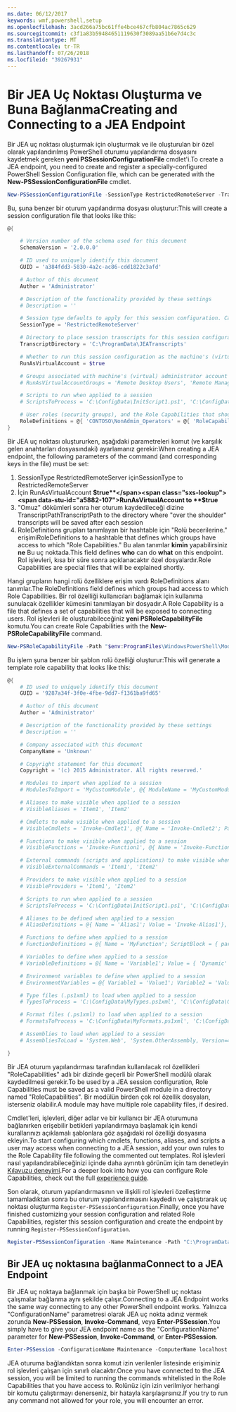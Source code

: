 ```yaml
---
ms.date: 06/12/2017
keywords: wmf,powershell,setup
ms.openlocfilehash: 3acd266a75bc61ffe4bce467cfb804ac7865c629
ms.sourcegitcommit: c3f1a83b59484651119630f3089aa51b6e7d4c3c
ms.translationtype: MT
ms.contentlocale: tr-TR
ms.lasthandoff: 07/26/2018
ms.locfileid: "39267931"
---
```

# <a name="creating-and-connecting-to-a-jea-endpoint"></a><span data-ttu-id="a5882-102">Bir JEA Uç Noktası Oluşturma ve Buna Bağlanma</span><span class="sxs-lookup"><span data-stu-id="a5882-102">Creating and Connecting to a JEA Endpoint</span></span>

<span data-ttu-id="a5882-103">Bir JEA uç noktası oluşturmak için oluşturmak ve ile oluşturulan bir özel olarak yapılandırılmış PowerShell oturumu yapılandırma dosyasını kaydetmek gereken **yeni PSSessionConfigurationFile** cmdlet'i.</span><span class="sxs-lookup"><span data-stu-id="a5882-103">To create a JEA endpoint, you need to create and register a specially-configured PowerShell Session Configuration file, which can be generated with the **New-PSSessionConfigurationFile** cmdlet.</span></span>

```powershell
New-PSSessionConfigurationFile -SessionType RestrictedRemoteServer -TranscriptDirectory "C:\ProgramData\JEATranscripts" -RunAsVirtualAccount -RoleDefinitions @{ 'CONTOSO\NonAdmin_Operators' = @{ RoleCapabilities = 'Maintenance' }} -Path "$env:ProgramData\JEAConfiguration\Demo.pssc"
```

<span data-ttu-id="a5882-104">Bu, şuna benzer bir oturum yapılandırma dosyası oluşturur:</span><span class="sxs-lookup"><span data-stu-id="a5882-104">This will create a session configuration file that looks like this:</span></span>

```powershell
@{

    # Version number of the schema used for this document
    SchemaVersion = '2.0.0.0'

    # ID used to uniquely identify this document
    GUID = 'a384fdd3-5830-4a2c-ac86-cdd1822c3afd'

    # Author of this document
    Author = 'Administrator'

    # Description of the functionality provided by these settings
    # Description = ''

    # Session type defaults to apply for this session configuration. Can be 'RestrictedRemoteServer' (recommended), 'Empty', or 'Default'
    SessionType = 'RestrictedRemoteServer'

    # Directory to place session transcripts for this session configuration
    TranscriptDirectory = 'C:\ProgramData\JEATranscripts'

    # Whether to run this session configuration as the machine's (virtual) administrator account
    RunAsVirtualAccount = $true

    # Groups associated with machine's (virtual) administrator account
    # RunAsVirtualAccountGroups = 'Remote Desktop Users', 'Remote Management Users'

    # Scripts to run when applied to a session
    # ScriptsToProcess = 'C:\ConfigData\InitScript1.ps1', 'C:\ConfigData\InitScript2.ps1'

    # User roles (security groups), and the Role Capabilities that should be applied to them when applied to a session
    RoleDefinitions = @{ 'CONTOSO\NonAdmin_Operators' = @{ 'RoleCapabilities' = 'Maintenance' } }
}
```

<span data-ttu-id="a5882-105">Bir JEA uç noktası oluştururken, aşağıdaki parametreleri komut (ve karşılık gelen anahtarları dosyasındaki) ayarlamanız gerekir:</span><span class="sxs-lookup"><span data-stu-id="a5882-105">When creating a JEA endpoint, the following parameters of the command (and corresponding keys in the file) must be set:</span></span>

1. <span data-ttu-id="a5882-106">SessionType RestrictedRemoteServer için</span><span class="sxs-lookup"><span data-stu-id="a5882-106">SessionType to RestrictedRemoteServer</span></span>
2. <span data-ttu-id="a5882-107">İçin RunAsVirtualAccount **$true**</span><span class="sxs-lookup"><span data-stu-id="a5882-107">RunAsVirtualAccount to **$true**</span></span>
3. <span data-ttu-id="a5882-108">"Omuz" dökümleri sonra her oturum kaydedileceği dizine TranscriptPath</span><span class="sxs-lookup"><span data-stu-id="a5882-108">TranscriptPath to the directory where "over the shoulder" transcripts will be saved after each session</span></span>
4. <span data-ttu-id="a5882-109">RoleDefinitions grupları tanımlayan bir hashtable için "Rolü becerilerine." erişimi</span><span class="sxs-lookup"><span data-stu-id="a5882-109">RoleDefinitions to a hashtable that defines which groups have access to which "Role Capabilities."</span></span> <span data-ttu-id="a5882-110">Bu alan tanımlar **kimin** yapabilirsiniz **ne** Bu uç noktada.</span><span class="sxs-lookup"><span data-stu-id="a5882-110">This field defines **who** can do **what** on this endpoint.</span></span> <span data-ttu-id="a5882-111">Rol işlevleri, kısa bir süre sonra açıklanacaktır özel dosyalardır.</span><span class="sxs-lookup"><span data-stu-id="a5882-111">Role Capabilities are special files that will be explained shortly.</span></span>

<span data-ttu-id="a5882-112">Hangi grupların hangi rolü özelliklere erişim vardı RoleDefinitions alanı tanımlar.</span><span class="sxs-lookup"><span data-stu-id="a5882-112">The RoleDefinitions field defines which groups had access to which Role Capabilities.</span></span> <span data-ttu-id="a5882-113">Bir rol özelliği kullanıcıları bağlamak için kullanıma sunulacak özellikler kümesini tanımlayan bir dosyadır.</span><span class="sxs-lookup"><span data-stu-id="a5882-113">A Role Capability is a file that defines a set of capabilities that will be exposed to connecting users.</span></span>
<span data-ttu-id="a5882-114">Rol işlevleri ile oluşturabileceğiniz **yeni PSRoleCapabilityFile** komutu.</span><span class="sxs-lookup"><span data-stu-id="a5882-114">You can create Role Capabilities with the **New-PSRoleCapabilityFile** command.</span></span>

```powershell
New-PSRoleCapabilityFile -Path "$env:ProgramFiles\WindowsPowerShell\Modules\DemoModule\RoleCapabilities\Maintenance.psrc"
```

<span data-ttu-id="a5882-115">Bu işlem şuna benzer bir şablon rolü özelliği oluşturur:</span><span class="sxs-lookup"><span data-stu-id="a5882-115">This will generate a template role capability that looks like this:</span></span>

```powershell
@{
    # ID used to uniquely identify this document
    GUID = '9287a34f-3f0e-4fbe-9dd7-f1361ba9fd65'

    # Author of this document
    Author = 'Administrator'

    # Description of the functionality provided by these settings
    # Description = ''

    # Company associated with this document
    CompanyName = 'Unknown'

    # Copyright statement for this document
    Copyright = '(c) 2015 Administrator. All rights reserved.'

    # Modules to import when applied to a session
    # ModulesToImport = 'MyCustomModule', @{ ModuleName = 'MyCustomModule'; ModuleVersion = '1.0.0.0'; GUID = '4d30d5f0-cb16-4898-812d-f20a6c596bdf' }

    # Aliases to make visible when applied to a session
    # VisibleAliases = 'Item1', 'Item2'

    # Cmdlets to make visible when applied to a session
    # VisibleCmdlets = 'Invoke-Cmdlet1', @{ Name = 'Invoke-Cmdlet2'; Parameters = @{ Name = 'Parameter1'; ValidateSet = 'Item1', 'Item2' }, @{ Name = 'Parameter2'; ValidatePattern = 'L*' } }

    # Functions to make visible when applied to a session
    # VisibleFunctions = 'Invoke-Function1', @{ Name = 'Invoke-Function2'; Parameters = @{ Name = 'Parameter1'; ValidateSet = 'Item1', 'Item2' }, @{ Name = 'Parameter2'; ValidatePattern = 'L*' } }

    # External commands (scripts and applications) to make visible when applied to a session
    # VisibleExternalCommands = 'Item1', 'Item2'

    # Providers to make visible when applied to a session
    # VisibleProviders = 'Item1', 'Item2'

    # Scripts to run when applied to a session
    # ScriptsToProcess = 'C:\ConfigData\InitScript1.ps1', 'C:\ConfigData\InitScript2.ps1'

    # Aliases to be defined when applied to a session
    # AliasDefinitions = @{ Name = 'Alias1'; Value = 'Invoke-Alias1'}, @{ Name = 'Alias2'; Value = 'Invoke-Alias2'}

    # Functions to define when applied to a session
    # FunctionDefinitions = @{ Name = 'MyFunction'; ScriptBlock = { param($MyInput) $MyInput } }

    # Variables to define when applied to a session
    # VariableDefinitions = @{ Name = 'Variable1'; Value = { 'Dynamic' + 'InitialValue' } }, @{ Name = 'Variable2'; Value = 'StaticInitialValue' }

    # Environment variables to define when applied to a session
    # EnvironmentVariables = @{ Variable1 = 'Value1'; Variable2 = 'Value2' }

    # Type files (.ps1xml) to load when applied to a session
    # TypesToProcess = 'C:\ConfigData\MyTypes.ps1xml', 'C:\ConfigData\OtherTypes.ps1xml'

    # Format files (.ps1xml) to load when applied to a session
    # FormatsToProcess = 'C:\ConfigData\MyFormats.ps1xml', 'C:\ConfigData\OtherFormats.ps1xml'

    # Assemblies to load when applied to a session
    # AssembliesToLoad = 'System.Web', 'System.OtherAssembly, Version=4.0.0.0, Culture=neutral, PublicKeyToken=b03f5f7f11d50a3a'

}
```

<span data-ttu-id="a5882-116">Bir JEA oturum yapılandırması tarafından kullanılacak rol özellikleri "RoleCapabilities" adlı bir dizinde geçerli bir PowerShell modülü olarak kaydedilmesi gerekir.</span><span class="sxs-lookup"><span data-stu-id="a5882-116">To be used by a JEA session configuration, Role Capabilities must be saved as a valid PowerShell module in a directory named "RoleCapabilities".</span></span> <span data-ttu-id="a5882-117">Bir modülün birden çok rol özellik dosyaları, isterseniz olabilir.</span><span class="sxs-lookup"><span data-stu-id="a5882-117">A module may have multiple role capability files, if desired.</span></span>

<span data-ttu-id="a5882-118">Cmdlet'leri, işlevleri, diğer adlar ve bir kullanıcı bir JEA oturumuna bağlanırken erişebilir betikleri yapılandırmaya başlamak için kendi kurallarınızı açıklamalı şablonlara göz aşağıdaki rol özelliği dosyasına ekleyin.</span><span class="sxs-lookup"><span data-stu-id="a5882-118">To start configuring which cmdlets, functions, aliases, and scripts a user may access when connecting to a JEA session, add your own rules to the Role Capability file following the commented out templates.</span></span> <span data-ttu-id="a5882-119">Rol işlevleri nasıl yapılandırabileceğinizi içinde daha ayrıntılı görünüm için tam denetleyin [Kılavuzu deneyimi](http://aka.ms/JEA).</span><span class="sxs-lookup"><span data-stu-id="a5882-119">For a deeper look into how you can configure Role Capabilities, check out the full [experience guide](http://aka.ms/JEA).</span></span>

<span data-ttu-id="a5882-120">Son olarak, oturum yapılandırmasının ve ilişkili rol işlevleri özelleştirme tamamladıktan sonra bu oturum yapılandırmasını kaydedin ve çalıştırarak uç noktası oluşturma `Register-PSSessionConfiguration`.</span><span class="sxs-lookup"><span data-stu-id="a5882-120">Finally, once you have finished customizing your session configuration and related Role Capabilities, register this session configuration and create the endpoint by running `Register-PSSessionConfiguration`.</span></span>

```powershell
Register-PSSessionConfiguration -Name Maintenance -Path "C:\ProgramData\JEAConfiguration\Demo.pssc"
```

## <a name="connect-to-a-jea-endpoint"></a><span data-ttu-id="a5882-121">Bir JEA uç noktasına bağlanma</span><span class="sxs-lookup"><span data-stu-id="a5882-121">Connect to a JEA Endpoint</span></span>

<span data-ttu-id="a5882-122">Bir JEA uç noktaya bağlanmak için başka bir PowerShell uç noktası çalışmalar bağlanma aynı şekilde çalışır.</span><span class="sxs-lookup"><span data-stu-id="a5882-122">Connecting to a JEA Endpoint works the same way connecting to any other PowerShell endpoint works.</span></span>
<span data-ttu-id="a5882-123">Yalnızca "ConfigurationName" parametresi olarak JEA uç nokta adınız vermek zorunda **New-PSSession**, **Invoke-Command**, veya **Enter-PSSession**.</span><span class="sxs-lookup"><span data-stu-id="a5882-123">You simply have to give your JEA endpoint name as the "ConfigurationName" parameter for **New-PSSession**, **Invoke-Command**, or **Enter-PSSession**.</span></span>

```powershell
Enter-PSSession -ConfigurationName Maintenance -ComputerName localhost
```

<span data-ttu-id="a5882-124">JEA oturuma bağlandıktan sonra komut izin verilenler listesinde erişiminiz rol işlevleri çalışan için sınırlı olacaktır.</span><span class="sxs-lookup"><span data-stu-id="a5882-124">Once you have connected to the JEA session, you will be limited to running the commands whitelisted in the Role Capabilities that you have access to.</span></span> <span data-ttu-id="a5882-125">Rolünüz için izin verilmiyor herhangi bir komutu çalıştırmayı denerseniz, bir hatayla karşılaşırsınız.</span><span class="sxs-lookup"><span data-stu-id="a5882-125">If you try to run any command not allowed for your role, you will encounter an error.</span></span>